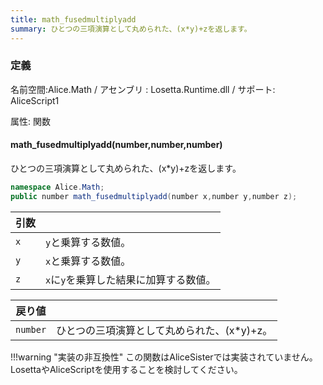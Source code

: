 ```yaml
---
title: math_fusedmultiplyadd
summary: ひとつの三項演算として丸められた、(x*y)+zを返します。
---
```


### 定義
名前空間:Alice.Math / アセンブリ : Losetta.Runtime.dll / サポート: AliceScript1

属性: 関数

#### math_fusedmultiplyadd(number,number,number)

ひとつの三項演算として丸められた、(x*y)+zを返します。

```cs title="AliceScript"
namespace Alice.Math;
public number math_fusedmultiplyadd(number x,number y,number z);
```

|引数| |
|-|-|
|`x`|`y`と乗算する数値。|
|`y`|`x`と乗算する数値。|
|`z`|`x`に`y`を乗算した結果に加算する数値。|

|戻り値| |
|-|-|
|`number`|ひとつの三項演算として丸められた、(x*y)+z。|

!!!warning "実装の非互換性"
    この関数はAliceSisterでは実装されていません。LosettaやAliceScriptを使用することを検討してください。